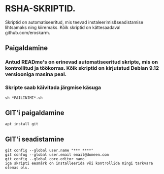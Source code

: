 # RSHA-SKRIPTID. 
 Skriptid on automatiseeritud, mis teevad instaleerimis&seadistamise lihtsamaks ning kiiremaks.
Kõik skriptid on kättesaadaval github.com/eroskarm.

## Paigaldamine
### Antud READme's on erinevad automatiseeritud skripte, mis on kontrollitud ja töökorras. Kõik skriptid on kirjutatud Debian 9.12 versiooniga masina peal.
### Skripte saab käivitada järgmise käsuga
```
sh *FAILINIMI*.sh
```

## GIT'i paigaldamine
```
apt install git
```
## GIT'i seadistamine
```
git config --global user.name "*** ****"
git confug --global user.email email@domeen.com
git config --global core.editor nano
iga skripti eesmärk on installeerida või kontrollida mingi tarkvara olemas olu.
```


